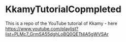 # KkamyTutorialCopmpleted
This is a repo of the YouTube tutorial of Kkamy - here https://www.youtube.com/playlist?list=PLMc7_GrmSA55dghLoBQ0QETt4A5gWVSAr
